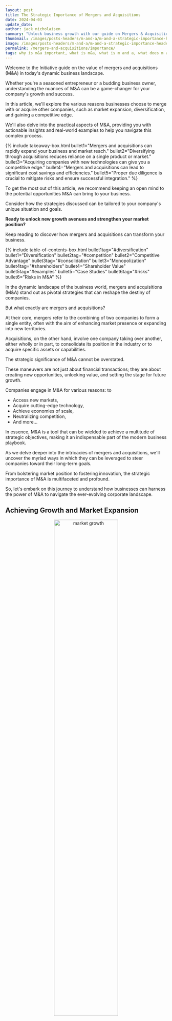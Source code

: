 ```yaml
---
layout: post
title: The Strategic Importance of Mergers and Acquisitions
date: 2024-04-03
update_date:
author: jack_nicholaisen
summary: "Unlock business growth with our guide on Mergers & Acquisitions. Learn how to expand, diversify, and gain a competitive edge. Read now!"
thumbnail: /images/posts-headers/m-and-a/m-and-a-strategic-importance-header.png
image: /images/posts-headers/m-and-a/m-and-a-strategic-importance-header.png
permalink: /mergers-and-acquisitions/importance/
tags: why is m&a important, what is m&a, what is m and a, what does m and a do, what is mergers and acquisitions, mergers and acquisitions examples, what are mergers and acquisitions, mergers and acquisitions strategy
---
```


Welcome to the Initiative guide on the value of mergers and acquisitions (M&A) in today's dynamic business landscape. 

Whether you're a seasoned entrepreneur or a budding business owner, understanding the nuances of M&A can be a game-changer for your company's growth and success.

In this article, we'll explore the various reasons businesses choose to merge with or acquire other companies, such as market expansion, diversification, and gaining a competitive edge. 

We'll also delve into the practical aspects of M&A, providing you with actionable insights and real-world examples to help you navigate this complex process.

{% include takeaway-box.html bullet1="Mergers and acquisitions can rapidly expand your business and market reach." bullet2="Diversifying through acquisitions reduces reliance on a single product or market." bullet3="Acquiring companies with new technologies can give you a competitive edge." bullet4="Mergers and acquisitions can lead to significant cost savings and efficiencies." bullet5="Proper due diligence is crucial to mitigate risks and ensure successful integration." %}

To get the most out of this article, we recommend keeping an open mind to the potential opportunities M&A can bring to your business. 

Consider how the strategies discussed can be tailored to your company's unique situation and goals.

**Ready to unlock new growth avenues and strengthen your market position?** 

Keep reading to discover how mergers and acquisitions can transform your business.

{% include table-of-contents-box.html bullet1tag="#diversification" bullet1="Diversification" bullet2tag="#competition" bullet2="Competitive Advantage" bullet3tag="#consolidation" bullet3="Monopolization" bullet4tag="#shareholders" bullet4="Shareholder Value" bullet5tag="#examples" bullet5="Case Studies" bullet6tag="#risks" bullet6="Risks in M&A" %}

In the dynamic landscape of the business world, mergers and acquisitions (M&A) stand out as pivotal strategies that can reshape the destiny of companies. 

But what exactly are mergers and acquisitions? 

At their core, mergers refer to the combining of two companies to form a single entity, often with the aim of enhancing market presence or expanding into new territories. 

Acquisitions, on the other hand, involve one company taking over another, either wholly or in part, to consolidate its position in the industry or to acquire specific assets or capabilities.

The strategic significance of M&A cannot be overstated. 

These maneuvers are not just about financial transactions; they are about creating new opportunities, unlocking value, and setting the stage for future growth. 

Companies engage in M&A for various reasons: to 

-   Access new markets, 
-   Acquire cutting-edge technology,
-   Achieve economies of scale, 
-   Neutralizing competition,
-   And more... 

In essence, M&A is a tool that can be wielded to achieve a multitude of strategic objectives, making it an indispensable part of the modern business playbook.

As we delve deeper into the intricacies of mergers and acquisitions, we'll uncover the myriad ways in which they can be leveraged to steer companies toward their long-term goals. 

From bolstering market position to fostering innovation, the strategic importance of M&A is multifaceted and profound. 

So, let's embark on this journey to understand how businesses can harness the power of M&A to navigate the ever-evolving corporate landscape.

## Achieving Growth and Market Expansion

<center>
<img alt="market growth" src="/images/content/market-growth.png" title="Expand your business by purchasing other businesses" style="width: 63%; height: 63%">
</center>

### Expanding Market Reach and Customer Base

Mergers and acquisitions (M&A) offer a fast track for companies aiming to broaden their market reach and attract a larger customer base. 

Instead of slowly building a presence in a new market, a company can acquire or merge with an existing player. 

This grants them instant access to:

-   Pre-existig customers, 
-   Distribution channels, and 
-   Market knowledge.

This strategy is particularly effective in industries where time-to-market is critical, and early movers gain a significant advantage.

For example, a regional retail chain might acquire a competitor in a neighboring region to expand its footprint and customer base. 

By leveraging the acquired company's established brand and local market expertise, the retail chain can quickly gain a foothold in the new area, driving growth and increasing its overall market share.

### Case Studies of Successful Market Expansion through M&A

**Walmart's Acquisition of Flipkart:** 

In 2018, Walmart acquired a 77% stake in Flipkart, India's leading e-commerce platform, for $16 billion. 

This move allowed Walmart to tap into the rapidly growing Indian e-commerce market and compete with Amazon on a global scale. 

The acquisition provided Walmart with access to Flipkart's extensive customer base, technology, and supply chain infrastructure in India, significantly accelerating its market expansion efforts.

**Disney's Acquisition of 21st Century Fox:** 

In 2019, Disney completed its $71 billion acquisition of 21st Century Fox. 

This strategic move expanded Disney's entertainment portfolio, including key assets like the X-Men and Avatar franchises, and bolstered its international presence. 

The acquisition also played a crucial role in the launch of Disney's streaming service, Disney+, by providing a wealth of content and enhancing its competitive position in the streaming market.
<a id="diversification"> 

These case studies illustrate how M&A can be a powerful tool for companies looking to expand their market reach and customer base quickly. 

By carefully selecting acquisition targets that complement their existing operations and strategic goals, companies can achieve significant growth and strengthen their position in the market.

## Diversification of Products and Services

<center>
<img alt="income streams" src="/images/content/diversification.png" title="Build a diverse portfolio" style="width: 63%; height: 63%">
</center>

### Reducing Dependence on a Single Market or Product

In the ever-evolving business landscape, putting all your eggs in one basket can be a risky move. 

Diversification of products and services is a strategic approach to mitigate this risk. 

By expanding the range of offerings, companies can reduce their dependence on a single market or product line, which in turn, shields them from the volatility of market demand and competitive pressures. 

This strategy not only spreads the risk but also opens up new revenue streams, ensuring a more stable and sustainable business model.

### Examples of Companies That Diversified Through Acquisitions

**1. Google's Acquisition of YouTube:** 

In 2006, Google acquired YouTube, a move that diversified its product portfolio beyond search and advertising. 

This acquisition allowed Google to tap into the burgeoning online video market, adding a new dimension to its digital ecosystem.

**2. Amazon's Acquisition of Whole Foods:** 

In 2017, Amazon acquired Whole Foods Market, a natural and organic foods retailer. 

This acquisition marked Amazon's foray into the brick-and-mortar retail and grocery sectors, diversifying its business model beyond e-commerce and cloud computing.

**3. Disney's Acquisition of Marvel Entertainment:** 

In 2009, The Walt Disney Company acquired Marvel Entertainment, adding a vast portfolio of iconic characters and stories to its entertainment offerings. 
<a id="competition"> 

This strategic move diversified Disney's content and expanded its reach in the superhero genre.

Each of these examples demonstrates how acquisitions can be a powerful tool for diversification, enabling companies to explore new markets, enhance their product lines, and reduce reliance on a single source of revenue.

## Gaining a Competitive Advantage

<center>
<img alt="competition in business" src="/images/content/competition.png" title="The cure to competition is creativity" style="width: 63%; height: 63%">
</center>

### Accessing New Technologies and Intellectual Property

In today's fast-paced business environment, staying ahead of the curve is crucial. 

Mergers and acquisitions offer a direct route to accessing cutting-edge technologies and valuable intellectual property. 

Companies can leapfrog their technological capabilities and drive innovation by acquiring firms with advanced tech or unique patents. 

This strategic move not only enhances their product offerings but also creates barriers to entry for competitors, securing a competitive edge in the market.

### Strengthening Market Position and Outpacing Competitors

Mergers and acquisitions are powerful tools for bolstering a company's market position. 

By joining forces with or acquiring other companies, businesses can consolidate their market share, expand their customer base, and strengthen their foothold in the industry. 

This increased market dominance allows them to outpace competitors and set the pace in their sector. 

Moreover, a strong market position acts as a deterrent to potential entrants and puts the company in a favorable position when negotiating with suppliers and partners.

## Achieving Cost Efficiencies and Synergies

<center>
<img alt="more money more problems" src="/images/content/income.png" title="Merging businesses can create a symbiotic relationship" style="width: 63%; height: 63%">
</center>

### Realizing Economies of Scale

Mergers and acquisitions enable companies to achieve economies of scale. 

This means they can spread their fixed costs over a larger production volume, leading to lower average costs.

As a result, companies can offer their products or services at more competitive prices, increasing their market share and profitability.

### Streamlining Operations and Reducing Redundant Functions

When companies merge or acquire others, they often find opportunities to streamline operations. 

This process involves eliminating duplicate roles, departments, or processes. 

By doing so, they can reduce overhead costs and improve efficiency. 

Streamlining operations also leads to a more agile and responsive organization, better equipped to adapt to market changes.

## Accessing New Talent and Expertise

In the competitive landscape of modern business, talent is a crucial asset. 

Mergers and acquisitions provide a direct avenue to access a skilled workforce and specialized knowledge. 

This infusion of new talent can invigorate a company with fresh ideas, perspectives, and expertise, driving innovation and growth.

### Acquiring Skilled Workforce and Specialized Knowledge

When a company acquires another, it not only gains its assets and customer base but also its human capital. 

This skilled workforce brings with them specialized knowledge that can be pivotal in developing new products, improving processes, or entering new markets. 

For example, a tech company acquiring a startup might gain expertise in artificial intelligence or machine learning, catapulting its technological capabilities forward.

### Integrating Diverse Corporate Cultures for Innovation

The integration of diverse corporate cultures is another critical aspect of mergers and acquisitions. 

While it presents challenges, successful integration can lead to a more dynamic and innovative organizational culture. 

Employees from different backgrounds and experiences can collaborate, leading to creative solutions and a more robust problem-solving approach. 

This cultural diversity can become a significant source of competitive advantage, fostering an environment where innovation thrives.

## Expanding into New Geographical Markets

<center>
<img alt="world domination" src="/images/content/world-globe.png" title="Expand your reach by acquiring more businesses" style="width: 63%; height: 63%">
</center>

### Overcoming Entry Barriers to International Markets

Expanding into new geographical markets is a significant move for any business. 

It opens up a world of opportunities but also presents challenges. 

Entry barriers such as regulatory hurdles, cultural differences, and local competition can make it difficult. 

Mergers and acquisitions offer a solution. 

By acquiring or merging with a local company, businesses can bypass many of these barriers. 

They gain instant access to the local market, along with established customer bases and distribution networks.

### Strategies for Successful Global Expansion through M&A

**1. Research and Due Diligence:** 

Before considering an M&A deal for international expansion, thorough research is essential. 

Understand the local market, regulatory environment, and cultural nuances. 

Conducting due diligence helps identify potential risks and opportunities.

**2. Partner with Local Firms:** 

Collaborating with local firms can provide valuable insights and expertise. 

It eases the integration process and helps navigate the complexities of the new market.

**3. Focus on Cultural Integration:** 

Cultural differences can make or break an international M&A deal. 

Paying attention to cultural integration ensures smoother operations and better team cohesion.

**4. Leverage Technology:** 

Use technology to bridge geographical gaps. 

Effective communication and collaboration tools can help manage operations across different time zones and locations.

**5. Adapt to Local Needs:** 

Customizing products or services to meet local preferences can lead to greater acceptance and success in the new market.
<a id="consolidation"> 

By adopting these strategies, companies can effectively expand into new geographical markets through mergers and acquisitions. 

This expansion not only diversifies their revenue streams but also strengthens their global presence.

## Responding to Industry Consolidation

<center>
<img alt="consolidation" src="/images/content/natural-competition.png" title="Fewer competitors increases competition" style="width: 63%; height: 63%">
</center>

### Navigating Competitive Pressures in Consolidating Industries

In industries undergoing consolidation, competition intensifies. 

Companies must stay agile to survive. 

They often turn to mergers and acquisitions as a strategy to navigate these pressures. 

By combining forces with other companies, they can achieve a stronger market presence. 

This move helps them to fend off competition and secure a more dominant position in the industry.

### Adapting to Regulatory Changes and Market Dynamics

Regulatory changes and shifts in market dynamics are common in consolidating industries. 

Companies must adapt quickly to stay compliant and relevant. 

Mergers and acquisitions can provide the resources and capabilities needed to navigate these changes. 
<a id="shareholders"> 

For example, acquiring a company with expertise in a new regulatory area can fast-track compliance. 

Similarly, merging with a company that has a strong foothold in a growing market segment can help a company adapt to shifting market dynamics.

## Enhancing Shareholder Value

<center>
<img alt="Shareholders" src="/images/content/planting-seeds.png" title="Expanding your business can help your investors" style="width: 63%; height: 63%">
</center>

### Increasing Company Valuation and Stock Performance

Mergers and acquisitions often lead to an increase in company valuation. 

This boost in valuation is due to the anticipated synergies, cost savings, and growth prospects resulting from the deal. 

As a result, shareholders often see an increase in the value of their investments. 

Furthermore, the stock performance of the acquiring company can improve post-merger or acquisition, reflecting the market's positive outlook on the combined entity's future prospects.

### Communicating the Benefits of M&A to Investors and Stakeholders

Effective communication is crucial in ensuring that investors and stakeholders understand the benefits of a merger or acquisition. 

Companies must articulate how the deal aligns with their strategic objectives and how it will create value. 
<a id="examples"> 

By providing clear and transparent information, companies can build trust and support among their investor base. 

This communication can take various forms, such as press releases, investor presentations, and shareholder meetings.

## Case Studies

In the world of mergers and acquisitions, every deal tells a story. 

Let's dive into some notable case studies to uncover the lessons and key takeaways for businesses considering M&A.

### Case Study 1: Disney's Acquisition of Pixar

In 2006, The Walt Disney Company acquired Pixar Animation Studios for $7.4 billion. 

This strategic move brought together Disney's iconic characters and Pixar's cutting-edge animation technology. 

The result? Blockbuster hits like "Toy Story 3" and "Frozen" that rejuvenated Disney's animation division. 

The key takeaway? 

Complementary strengths can lead to synergistic success.

### Case Study 2: Microsoft's Acquisition of LinkedIn

In 2016, Microsoft acquired LinkedIn for $26.2 billion. 

This acquisition allowed Microsoft to integrate LinkedIn's professional network into its suite of productivity tools, creating new opportunities for engagement and growth. 

The lesson here? 

Look for acquisitions that align with your long-term strategic vision.

### Case Study 3: Amazon's Acquisition of Whole Foods

In 2017, Amazon made a bold move into the brick-and-mortar retail space by acquiring Whole Foods for $13.7 billion. 

This acquisition not only expanded Amazon's physical footprint but also bolstered its grocery delivery service, Amazon Fresh. 

The takeaway? 

Don't be afraid to venture into new territories if it strengthens your core business.

### Case Study 4: Google's Acquisition of Android

In 2005, Google acquired a small startup called Android Inc. for an estimated $50 million. 

This acquisition laid the foundation for Google to enter the mobile operating system market. 

Today, Android is the world's most popular mobile OS, powering billions of devices. 

The key takeaway? 

Strategic acquisitions can open doors to entirely new markets and opportunities.

### Case Study 5: Facebook's Acquisition of Instagram

In 2012, Facebook acquired Instagram for approximately $1 billion. 

At the time, Instagram was a rapidly growing photo-sharing app with a strong user base. 

This acquisition allowed Facebook to capture a younger demographic and further solidify its position in the social media landscape. 

The lesson here? 

Acquiring fast-growing startups can be an effective way to stay ahead in a competitive industry.

### Case Study 6: Kraft's Merger with Heinz

In 2015, Kraft Foods Group and H.J. Heinz Company merged to form The Kraft Heinz Company, creating one of the largest food and beverage companies in the world. 

This merger aimed to leverage the combined strengths of both companies to drive growth and cost savings. 
<a id="risks"> 

The takeaway? 

Mergers can create significant value through synergies and economies of scale.

## Challenges and Risks in Mergers and Acquisitions

<center>
<img alt="Challenges in mergers" src="/images/content/obstacles.png" title="Common challenges in mergers and acquisitions" style="width: 63%; height: 63%">
</center>

### Identifying Potential Pitfalls and Integration Challenges

Mergers and acquisitions come with their share of hurdles. 

One of the biggest challenges lies in integration. 

Combining two distinct corporate cultures, systems, and processes is no small feat. 

Misalignment in these areas can lead to friction, reduced employee morale, and even loss of key talent. 

Furthermore, the anticipated synergies may not materialize as expected, leading to underperformance of the merged entity.

### Strategies for Risk Mitigation and Successful Integration

To navigate these challenges, companies must adopt a proactive approach. 

Here are some strategies for effective risk mitigation and integration:

**1. Thorough Due Diligence:** 

Before sealing the deal, conduct a comprehensive analysis of the target company. 

This includes evaluating its financial health, culture, and operational systems. 

Due diligence helps in identifying potential issues early on.

**2. Clear Communication:** 

Keep all stakeholders informed throughout the process. 

Transparent communication helps in managing expectations and reducing uncertainties among employees and customers.

**3. Integration Planning:** 

Develop a detailed integration plan that outlines the steps for combining the entities. 

Assign a dedicated integration team to oversee the process and ensure smooth execution.

**4. Cultural Alignment:** 

Pay attention to the cultural fit between the companies. 

Address any cultural differences and work towards creating a unified corporate culture.

**5. Performance Monitoring:** 

Post-merger, closely monitor the performance of the combined entity. 

Track key metrics to assess whether the merger is delivering the expected value.

By addressing these challenges head-on and implementing robust strategies, companies can increase their chances of a successful merger or acquisition.

## In Summary...

In a business world characterized by rapid changes and fierce competition, the strategic maneuvering through mergers and acquisitions (M&A) can serve as a powerful catalyst for growth, diversification, and sustainable success. 

This comprehensive guide has laid out the multifaceted landscape of M&A, revealing not just its complexity but also its potential to redefine industry standards and propel businesses to new heights.

By engaging with the insights and strategies discussed, business leaders and entrepreneurs can gain a robust understanding of how to navigate the intricate process of M&A. 

The tangible benefits include accelerated market expansion, enhanced product and service diversification, access to cutting-edge technologies, and a strengthened competitive stance. 

Additionally, the pursuit of M&A can lead to substantial cost efficiencies, synergistic gains, and the vital enrichment of talent and corporate culture within organizations.

However, beyond the strategic advantages, the real value lies in the practical application of these insights. 

By leveraging the knowledge of when and how to execute M&A transactions effectively, businesses can not only avoid the common pitfalls associated with such ventures but also maximize their chances of successful integration and value creation. 

This involves a careful assessment of potential targets, a clear understanding of the due diligence process, and a strategic approach to integration that respects the cultural and operational nuances of merging entities.

The case studies and examples provided throughout the article serve as a testament to the transformative power of M&A when executed with strategic intent and meticulous planning. 

These real-world scenarios underscore the importance of aligning M&A initiatives with broader business objectives and the dynamic needs of the market.

By applying the strategies and best practices outlined in this guide, businesses can position themselves to seize the opportunities presented by M&A. 

Whether it's expanding into new markets, acquiring technological capabilities, or achieving economies of scale, the strategic use of M&A can be a game-changer for companies looking to thrive in today's competitive business environment.

The journey through mergers and acquisitions is one of strategic foresight, diligent planning, and adaptive execution. 

For businesses aiming to explore the vast potential of M&A, the insights provided in this article offer a roadmap to navigating this complex landscape successfully.

**Are you ready to explore how mergers and acquisitions can elevate your business to the next level?**

<a href="https://calendly.com/businessinitiative/30-minute-consultation-call" target="_blank">Schedule a consultation call</a> with our Business Initiative experts today, or use our contact form to get started on your M&A journey. 

Our team is dedicated to guiding you through every step of the process, ensuring that your strategic goals are met with success.

Stay ahead of the curve by subscribing to our Business Initiative Newsletter, and follow us on X for the latest insights and updates in the world of mergers and acquisitions. 

Let us help you transform your business through the power of M&A.

<br>
<a href="https://twitter.com/intent/tweet?screen_name=BisInitiative&ref_src=twsrc%5Etfw" class="twitter-mention-button" data-size="large" data-show-count="false">Tweet to @BisInitiative</a><script async src="https://platform.twitter.com/widgets.js" charset="utf-8"></script>
<br>

<iframe src="https://embeds.beehiiv.com/4b55f309-919b-4f27-82e1-28bfbbc3543f" data-test-id="beehiiv-embed" width="100%" height="320" frameborder="0" scrolling="no" style="border-radius: 4px; border: 2px solid #e5e7eb; margin: 0; background-color: transparent;"></iframe>


<br>

## Appendix

### Glossary of M&A Terms

<ol>
    <li><strong>Acquisition</strong>: When one company buys a controlling interest in another company, effectively taking it over.</li>
    <li><strong>Merger</strong>: The fusion of two companies into a new entity, often with the goal of achieving greater market share or efficiency.</li>
    <li><strong>Due Diligence</strong>: A thorough investigation undertaken by a prospective buyer to evaluate the assets, liabilities, and commercial potential of a target company.</li>
    <li><strong>Synergy</strong>: The concept that the combined performance and value of two firms will exceed the sum of their separate individual contributions.</li>
    <li><strong>Hostile Takeover</strong>: A situation where one company attempts to acquire another without the consent of the target company's management.</li>
    <li><strong>Friendly Takeover</strong>: An acquisition that is agreed upon by both the acquiring firm and the target company.</li>
    <li><strong>Leveraged Buyout (LBO)</strong>: A method of acquisition where a significant portion of the purchase price is financed through borrowed funds.</li>
    <li><strong>Earnout</strong>: A contractual provision that allows for additional future payments to the seller based on the acquired company's achieving certain financial targets.</li>
</ol>

### Further Reading and Resources for In-Depth Exploration

<ul>
    <li><a href="https://www.amazon.com/Mergers-Acquisitions-Dummies-Bill-Snow/dp/1119543865">Mergers and Acquisitions For Dummies by Bill Snow</a>: A comprehensive guide that breaks down the complexities of M&A into understandable concepts.</li>
    <li><a href="https://www.amazon.com/Art-Fifth-Merger-Acquisition-Buyout/dp/1260148905">The Art of M&A, Fifth Edition: A Merger, Acquisition, and Buyout Guide by Alexandra Reed Lajoux and J. Fred Weston</a>: This book offers detailed insights into various facets of M&A, making it an essential resource for practitioners.</li>
    <li><a href="https://hbr.org/topic/mergers-and-acquisitions">Harvard Business Review Mergers & Acquisitions</a>: A collection of articles, case studies, and analyses on M&A strategies and best practices from one of the leading business publications.</li>
    <li><a href="https://www.investopedia.com/terms/m/mergersandacquisitions.asp">Investopedia Mergers and Acquisitions Section</a>: An accessible online resource for learning about the basics and complexities of M&A.</li>
    <li><a href="https://www.amazon.com/Barbarians-Gate-Fall-Nabisco/dp/0061655554">Barbarians at the Gate: The Fall of RJR Nabisco by Bryan Burrough and John Helyar</a>: A compelling narrative that provides an in-depth look at one of history's most famous leveraged buyouts.</li>
</ul>


